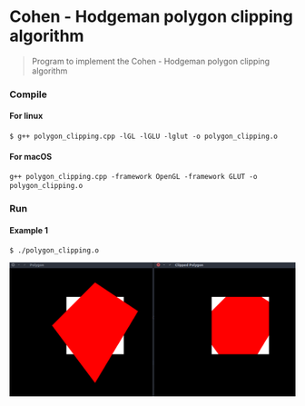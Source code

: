 # Cohen - Hodgeman polygon clipping algorithm
> Program to implement the Cohen - Hodgeman polygon clipping algorithm

### Compile

#### For linux
```
$ g++ polygon_clipping.cpp -lGL -lGLU -lglut -o polygon_clipping.o
```

#### For macOS
```
g++ polygon_clipping.cpp -framework OpenGL -framework GLUT -o polygon_clipping.o
```

### Run

#### Example 1
```
$ ./polygon_clipping.o
```

![Example 1 Screenshot](ss1.png)
